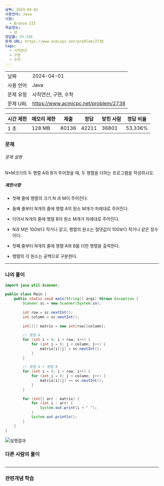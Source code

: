 ```yaml
---
날짜: 2024-04-01
사용언어: Java
시험:
  - Bronze III
학습정도:
  - 상
정답률: 53.336
문제 URL: https://www.acmicpc.net/problem/2738
tags:
  - 사칙연산
  - 구현
  - 수학
---
```

|        |                                      |
| ------ | ------------------------------------ |
| 날짜     | 2024-04-01                           |
| 사용 언어  | Java                                 |
| 문제 유형  | 사칙연산, 구현, 수학                         |
| 문제 URL | https://www.acmicpc.net/problem/2738 |

| 시간 제한 | 메모리 제한 | 제출    | 정답    | 맞힌 사람 | 정답 비율   |
| ----- | ------ | ----- | ----- | ----- | ------- |
| 1 초   | 128 MB | 80136 | 42211 | 36801 | 53.336% |

### 문제

###### 문제 설명
N\*M크기의 두 행렬 A와 B가 주어졌을 때, 두 행렬을 더하는 프로그램을 작성하시오.

##### 제한사항
- 첫째 줄에 행렬의 크기 N 과 M이 주어진다. 
- 둘째 줄부터 N개의 줄에 행렬 A의 원소 M개가 차례대로 주어진다. 
- 이어서 N개의 줄에 행렬 B의 원소 M개가 차례대로 주어진다. 
- N과 M은 100보다 작거나 같고, 행렬의 원소는 절댓값이 100보다 작거나 같은 정수이다.

- 첫째 줄부터 N개의 줄에 행렬 A와 B를 더한 행렬을 출력한다. 
- 행렬의 각 원소는 공백으로 구분한다.

---

### 나의 풀이

```java
import java.util.Scanner;  
  
public class Main {  
    public static void main(String[] args) throws Exception {  
        Scanner sc = new Scanner(System.in);  
  
        int row = sc.nextInt();  
        int column = sc.nextInt();  
  
        int[][] matrix = new int[row][column];  
  
        // 행렬 A        
        for (int i = 0; i < row; i++) {  
            for (int j = 0; j < column; j++) {  
                matrix[i][j] = sc.nextInt();  
            }  
        }  
  
        // 행렬 A + 행렬 B        
        for (int i = 0; i < row; i++) {  
            for (int j = 0; j < column; j++) {  
                matrix[i][j] += sc.nextInt();  
            }  
        }  
  
        for (int[] arr : matrix) {  
            for (int i : arr) {  
                System.out.print(i + " ");  
            }  
            System.out.println();  
        }  
    }  
}
```

![실행결과](/assets/CodingTest/B2738.png)
### 다른 사람의 풀이

```java

```

---
### 관련개념 학습

